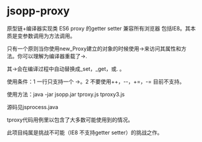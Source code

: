 # jsopp-proxy

原型链+编译器实现类 ES6 proxy 的getter setter 兼容所有浏览器 包括IE8。其本质是变参数调用为方法调用。

只有一个原则当你使用new_Proxy建立的对象的时候使用->来访问其属性和方法。你可以理解为编译器重载了->.

其->会在编译过程中自动替换成_set，_get，或. 。

使用条件：1 一行只支持一个 ->。2 不要使用++，--，+=，-= 目前不支持。

使用方法：java -jar jsopp.jar tproxy.js tproxy3.js

源码见jsprocess.java

tproxy代码用例里以包含了大多数可能使用到的情况。

此项目纯属是挑战不可能（IE8 不支持getter setter）的挑战之作。
